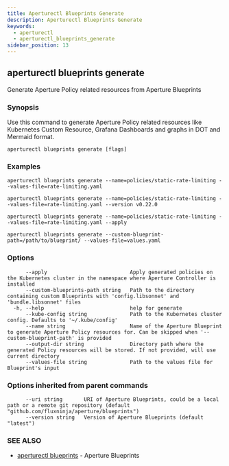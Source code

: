 ```yaml
---
title: Aperturectl Blueprints Generate
description: Aperturectl Blueprints Generate
keywords:
  - aperturectl
  - aperturectl_blueprints_generate
sidebar_position: 13
---
```


## aperturectl blueprints generate

Generate Aperture Policy related resources from Aperture Blueprints

### Synopsis

Use this command to generate Aperture Policy related resources like Kubernetes Custom Resource, Grafana Dashboards and graphs in DOT and Mermaid format.

```
aperturectl blueprints generate [flags]
```

### Examples

```
aperturectl blueprints generate --name=policies/static-rate-limiting --values-file=rate-limiting.yaml

aperturectl blueprints generate --name=policies/static-rate-limiting --values-file=rate-limiting.yaml --version v0.22.0

aperturectl blueprints generate --name=policies/static-rate-limiting --values-file=rate-limiting.yaml --apply

aperturectl blueprints generate --custom-blueprint-path=/path/to/blueprint/ --values-file=values.yaml
```

### Options

```
      --apply                           Apply generated policies on the Kubernetes cluster in the namespace where Aperture Controller is installed
      --custom-blueprints-path string   Path to the directory containing custom Blueprints with 'config.libsonnet' and 'bundle.libsonnet' files
  -h, --help                            help for generate
      --kube-config string              Path to the Kubernetes cluster config. Defaults to '~/.kube/config'
      --name string                     Name of the Aperture Blueprint to generate Aperture Policy resources for. Can be skipped when '--custom-blueprint-path' is provided
      --output-dir string               Directory path where the generated Policy resources will be stored. If not provided, will use current directory
      --values-file string              Path to the values file for Blueprint's input
```

### Options inherited from parent commands

```
      --uri string       URI of Aperture Blueprints, could be a local path or a remote git repository (default "github.com/fluxninja/aperture/blueprints")
      --version string   Version of Aperture Blueprints (default "latest")
```

### SEE ALSO

- [aperturectl blueprints](aperturectl_blueprints.md) - Aperture Blueprints
